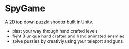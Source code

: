 # SpyGame
A 2D top down puzzle shooter built in Unity. 
  - blast your way through hand crafted levels
  - fight 3 unique hand crafted and hand animated enemies
  - solve puzzles by creativly using your teleport and guns
